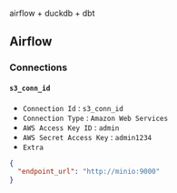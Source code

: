 airflow + duckdb + dbt

## Airflow
### Connections
#### `s3_conn_id`
- `Connection Id`         : `s3_conn_id`
- `Connection Type`       : `Amazon Web Services`
- `AWS Access Key ID`     : `admin`
- `AWS Secret Access Key` : `admin1234`
- `Extra`
```json
{
  "endpoint_url": "http://minio:9000"
}
```
